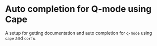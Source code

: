 # Auto completion for Q-mode using Cape

A setup for getting documentation and auto completion for
`q-mode` using `cape` and `corfu`.

